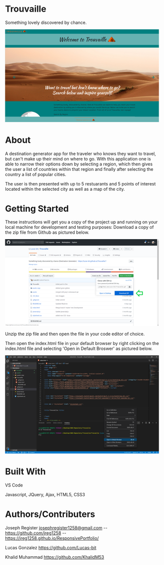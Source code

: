 # Trouvaille
Something lovely discovered by chance.

![](Trouvaille-screenshot.png)

# About
A destination generator app for the traveler who knows they want to travel, but can't make up their mind on where to go. 
With this application one is able to narrow their options down by selecting a region, which then gives the user a list of countries within that region and finally after selecting the country a list of popular cities. 


The user is then presented with up to 5 restuarants and 5 points of interest located within the selected city as well as a map of the city.

# Getting Started
These instructions will get you a copy of the project up and running on your local machine for development and testing purposes: Download a copy of the zip file from Github as pictured below. 

![](trouvaille-zip-download-example.png)

Unzip the zip file and then open the file in your code editor of choice.


Then open the index.html file in your default browser by right clicking on the index.html file and selecting 'Open in Default Broswer' as pictured below.


![](trouvaille-open-browser.png)


# Built With
VS Code

Javascript, JQuery, Ajax, HTML5, CSS3

# Authors/Contributers 
Joseph Register josephregister1258@gmail.com -- https://github.com/jreg1258 -- https://jreg1258.github.io/ResponsivePortfolio/

Lucas Gonzalez https://github.com/Lucas-bit

Khalid Muhammad https://github.com/KhalidM53


